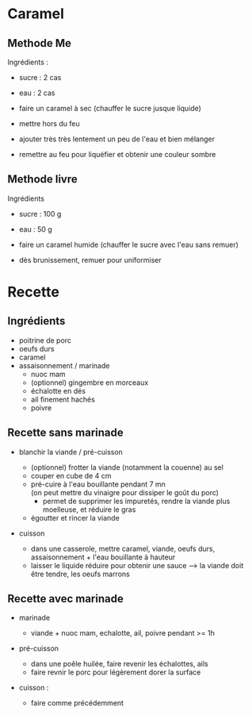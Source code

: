 # Caramel
## Methode Me

Ingrédients : 
- sucre : 2 cas
- eau : 2 cas

- faire un caramel à sec (chauffer le sucre jusque liquide)
- mettre hors du feu
- ajouter très très lentement un peu de l'eau et bien mélanger
- remettre au feu pour liquéfier et obtenir une couleur sombre

## Methode livre

Ingrédients
- sucre : 100 g
- eau : 50 g

- faire un caramel humide (chauffer le sucre avec l'eau sans remuer)
- dès brunissement, remuer pour uniformiser

# Recette
## Ingrédients

- poitrine de porc
- oeufs durs
- caramel
- assaisonnement / marinade
    - nuoc mam
    - (optionnel) gingembre en morceaux
    - échalotte en dés
    - ail finement hachés
    - poivre

## Recette sans marinade

- blanchir la viande / pré-cuisson
    - (optionnel) frotter la viande (notamment la couenne) au sel
    - couper en cube de 4 cm
    - pré-cuire à l'eau bouillante pendant 7 mn  
    (on peut mettre du vinaigre pour dissiper le goût du porc)  
        - permet de supprimer les impuretés, rendre la viande plus moelleuse, et réduire le gras
    - égoutter et rincer la viande

- cuisson
    - dans une casserole, mettre caramel, viande, oeufs durs, assaisonnement + l'eau bouillante à hauteur
    - laisser le liquide réduire pour obtenir une sauce
    --> la viande doit être tendre, les oeufs marrons

## Recette avec marinade

- marinade
    - viande + nuoc mam, echalotte, ail, poivre pendant >= 1h

- pré-cuisson
    - dans une poêle huilée, faire revenir les échalottes, ails
    - faire revnir le porc pour légèrement dorer la surface

 - cuisson :
    - faire comme précédemment